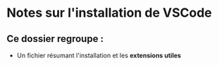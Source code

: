 # Notes sur l'installation de VSCode

## Ce dossier regroupe : 

 * Un fichier résumant l'installation et les __extensions utiles__ 
